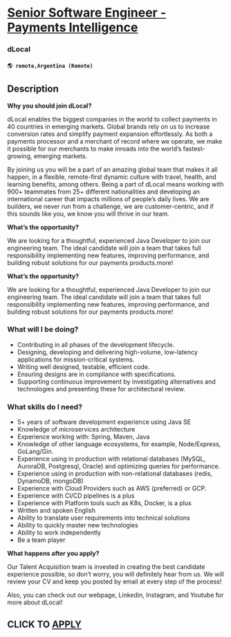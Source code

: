 # [Senior Software Engineer - Payments Intelligence](https://www.remotewlb.com/apply/senior-software-engineer-payments-intelligence)  
### dLocal  
#### `🌎 remote,Argentina (Remote)`  

## Description

 **Why you should join dLocal?**

  

dLocal enables the biggest companies in the world to collect payments in 40 countries in emerging markets. Global brands rely on us to increase conversion rates and simplify payment expansion effortlessly. As both a payments processor and a merchant of record where we operate, we make it possible for our merchants to make inroads into the world’s fastest-growing, emerging markets.

  

By joining us you will be a part of an amazing global team that makes it all happen, in a flexible, remote-first dynamic culture with travel, health, and learning benefits, among others. Being a part of dLocal means working with 900+ teammates from 25+ different nationalities and developing an international career that impacts millions of people’s daily lives. We are builders, we never run from a challenge, we are customer-centric, and if this sounds like you, we know you will thrive in our team.

  

 **What’s the opportunity?**

We are looking for a thoughtful, experienced Java Developer to join our engineering team. The ideal candidate will join a team that takes full responsibility implementing new features, improving performance, and building robust solutions for our payments products.more!

  

**What’s the opportunity?**

We are looking for a thoughtful, experienced Java Developer to join our engineering team. The ideal candidate will join a team that takes full responsibility implementing new features, improving performance, and building robust solutions for our payments products.more!

  

### What will I be doing?

* Contributing in all phases of the development lifecycle.
* Designing, developing and delivering high-volume, low-latency applications for mission-critical systems.
* Writing well designed, testable, efficient code.
* Ensuring designs are in compliance with specifications.
* Supporting continuous improvement by investigating alternatives and technologies and presenting these for architectural review.

  

  

### What skills do I need?

* 5+ years of software development experience using Java SE
* Knowledge of microservices architecture
* Experience working with: Spring, Maven, Java 
* Knowledge of other language ecosystems, for example, Node/Express, GoLang/Gin.
* Experience using in production with relational databases (MySQL, AuroraDB, Postgresql, Oracle) and optimizing queries for performance.
* Experience using in production with non-relational databases (redis, DynamoDB, mongoDB)
* Experience with Cloud Providers such as AWS (preferred) or GCP.
* Experience with CI/CD pipelines is a plus
* Experience with Platform tools such as K8s, Docker, is a plus
* Written and spoken English
* Ability to translate user requirements into technical solutions
* Ability to quickly master new technologies
* Ability to work independently
* Be a team player

  

  

 **What happens after you apply?**

  

Our Talent Acquisition team is invested in creating the best candidate experience possible, so don’t worry, you will definitely hear from us. We will review your CV and keep you posted by email at every step of the process!

  

Also, you can check out our webpage, Linkedin, Instagram, and Youtube for more about dLocal!

  
## CLICK TO [APPLY](https://www.remotewlb.com/apply/senior-software-engineer-payments-intelligence)


